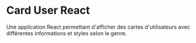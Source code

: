 # Card User React

Une application React permettant d'afficher des cartes d'utilisateurs avec différentes informations et styles selon le genre.


